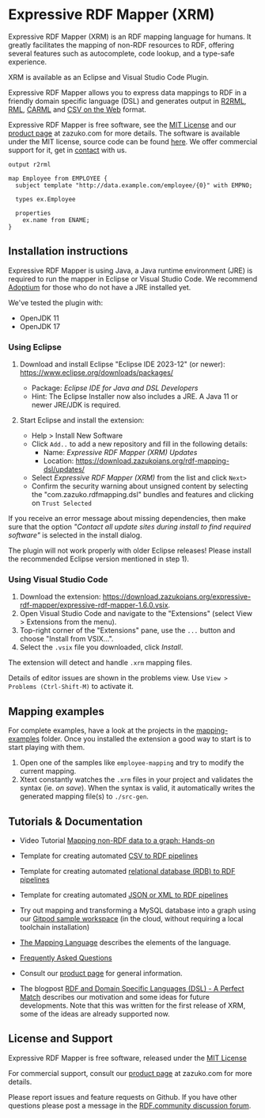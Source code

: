 # Expressive RDF Mapper (XRM)

Expressive RDF Mapper (XRM) is an RDF mapping language for humans. It greatly facilitates the mapping of non-RDF resources to RDF, offering several features such as autocomplete, code lookup, and a type-safe experience.

XRM is available as an Eclipse and Visual Studio Code Plugin.

Expressive RDF Mapper allows you to express data mappings to RDF in a friendly domain specific language (DSL) and generates output in
[R2RML](http://www.w3.org/TR/r2rml/), [RML](https://rml.io/specs/rml/), [CARML](https://github.com/carml/carml) and [CSV on the Web](https://w3c.github.io/csvw/primer/) format.

Expressive RDF Mapper is free software, see the [MIT License](LICENSE.txt) and our [product page](https://zazuko.com/products/expressive-rdf-mapper/) at zazuko.com for more details. The software is available under the MIT license, source code can be found [here](https://github.com/zazuko/xrm). We offer commercial support for it, get in [contact](mailto:info@zazuko.com?subject=XRM) with us.

```
output r2rml

map Employee from EMPLOYEE {
  subject template "http://data.example.com/employee/{0}" with EMPNO;

  types ex.Employee

  properties
    ex.name from ENAME;
}
```


## Installation instructions

Expressive RDF Mapper is using Java, a Java runtime environment (JRE) is required to run the mapper in Eclipse or Visual Studio Code. We recommend [Adoptium](https://adoptium.net/) for those who do not have a JRE installed yet.

We've tested the plugin with:

* OpenJDK 11
* OpenJDK 17

### Using Eclipse

1) Download and install Eclipse "Eclipse IDE 2023-12" (or newer): https://www.eclipse.org/downloads/packages/
   * Package: *Eclipse IDE for Java and DSL Developers*
   * Hint: The Eclipse Installer now also includes a JRE. A Java 11 or newer JRE/JDK is required.

2) Start Eclipse and install the extension:
   * Help > Install New Software
   * Click `Add..` to add a new repository and fill in the following details:
     * Name: *Expressive RDF Mapper (XRM) Updates*
     * Location: https://download.zazukoians.org/rdf-mapping-dsl/updates/
   * Select *Expressive RDF Mapper (XRM)* from the list and click `Next>`
   * Confirm the security warning about unsigned content by selecting the "com.zazuko.rdfmapping.dsl" bundles and features and clicking on `Trust Selected`

If you receive an error message about missing dependencies, then make sure that the option *"Contact all update sites during install to find required software"* is selected in the install dialog.

The plugin will not work properly with older Eclipse releases! Please install the recommended Eclipse version mentioned in step 1).

### Using Visual Studio Code

1. Download the extension: <https://download.zazukoians.org/expressive-rdf-mapper/expressive-rdf-mapper-1.6.0.vsix>.
1. Open Visual Studio Code and navigate to the "Extensions" (select View > Extensions from the menu).
1. Top-right corner of the "Extensions" pane, use the `...` button and choose "Install from VSIX…".
1. Select the `.vsix` file you downloaded, click *Install*.

The extension will detect and handle `.xrm` mapping files.

Details of editor issues are shown in the problems view. Use `View > Problems (Ctrl-Shift-M)` to activate it.

## Mapping examples

For complete examples, have a look at the projects in the [mapping-examples](mapping-examples) folder.
Once you installed the extension a good way to start is to start playing with them.

1. Open one of the samples like `employee-mapping` and try to modify the current mapping.
2. Xtext constantly watches the `.xrm` files in your project and validates the syntax (ie. *on save*). When the syntax is valid, it automatically writes the generated mapping file(s) to `./src-gen`.

## Tutorials & Documentation

* Video Tutorial [Mapping non-RDF data to a graph: Hands-on](https://youtu.be/gl2qzXmJypw)
* Template for creating automated [CSV to RDF pipelines](https://github.com/zazuko/xrm-csvw-workflow)
* Template for creating automated [relational database (RDB) to RDF pipelines](https://github.com/zazuko/xrm-r2rml-workflow)
* Template for creating automated [JSON or XML to RDF pipelines](https://github.com/zazuko/xrm-xml-workflow)
* Try out mapping and transforming a MySQL database into a graph using our [Gitpod sample workspace](https://github.com/zazuko/gitpod-example) (in the cloud, without requiring a local toolchain installation)

* [The Mapping Language](documentation/mapping-language.md) describes the elements of the language.
* [Frequently Asked Questions](FAQ.md)
* Consult our [product page](https://zazuko.com/products/expressive-rdf-mapper/) for general information.
* The blogpost [RDF and Domain Specific Languages (DSL) - A Perfect Match](https://zazuko.com/blog/rdf-and-dsl-a-perfect-match) describes our motivation and some ideas for future developments. Note that this was written for the first release of XRM, some of the ideas are already supported now.

## License and Support

Expressive RDF Mapper is free software, released under the [MIT License](LICENSE.txt)

For commercial support, consult our [product page](https://zazuko.com/products/expressive-rdf-mapper/) at zazuko.com for more details.

Please report issues and feature requests on Github. If you have other questions please post a message in the [RDF.community discussion forum](https://github.com/rdf-community/discussions/discussions).
